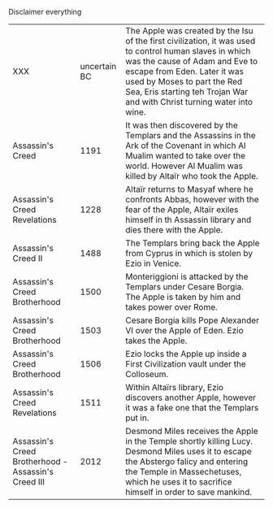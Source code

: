 Disclaimer everything 

||||
|---|---|---|
| XXX | uncertain BC | The Apple was created by the Isu of the first civilization, it was used to control human slaves in which was the cause of Adam and Eve to escape from Eden. Later it was used by Moses to part the Red Sea, Eris starting teh Trojan War and with Christ turning water into wine. | 
| Assassin's Creed | 1191 | It was then discovered by the Templars and the Assassins in the Ark of the Covenant in which Al Mualim wanted to take over the world. However Al Mualim was killed by Altaïr who took the Apple. | 
| Assassin's Creed Revelations | 1228 | Altaïr returns to Masyaf where he confronts Abbas, however with the fear of the Apple, Altaïr exiles himself in th Assassin library and dies there with the Apple.| 
| Assassin's Creed II | 1488 | The Templars bring back the Apple from Cyprus in which is stolen by Ezio in Venice. | 
| Assassin's Creed Brotherhood | 1500 | Monteriggioni is attacked by the Templars under Cesare Borgia. The Apple is taken by him and takes power over Rome. | 
| Assassin's Creed Brotherhood | 1503 | Cesare Borgia kills Pope Alexander VI over the Apple of Eden. Ezio takes the Apple. | 
| Assassin's Creed Brotherhood | 1506 | Ezio locks the Apple up inside a First Civilization vault under the Colloseum. | 
| Assassin's Creed Revelations | 1511 | Within Altaïrs library, Ezio discovers another Apple, however it was a fake one that the Templars put in. | 
| Assassin's Creed Brotherhood - Assassin's Creed III | 2012 | Desmond Miles receives the Apple in the Temple shortly killing Lucy. Desmond Miles uses it to escape the Abstergo falicy and entering the Temple in Massechetuses, which he uses it to sacrifice himself in order to save mankind. | 
